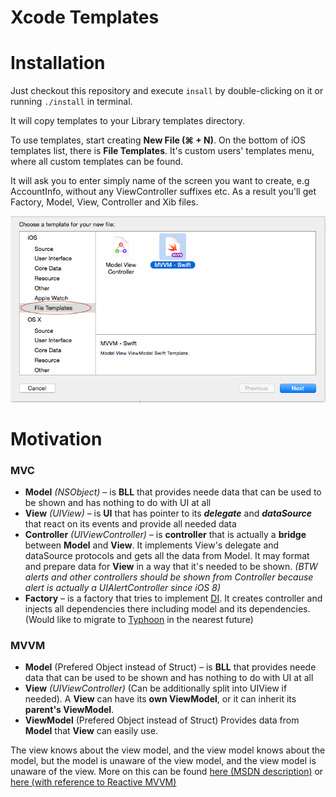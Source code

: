 Xcode Templates
================

# Installation  
Just checkout this repository and execute `insall` by double-clicking on it or running `./install` in terminal.

It will copy templates to your Library templates directory.

To use templates, start creating **New File (⌘ + N)**. On the bottom of iOS templates list, there is **File Templates**. It's custom users' templates menu, where all custom templates can be found.

It will ask you to enter simply name of the screen you want to create, e.g AccountInfo, without any ViewController suffixes etc.
As a result you'll get Factory, Model, View, Controller and Xib files.

![templates](img/templates.png)

# Motivation

### MVC

* **Model** *(NSObject)* – is **BLL** that provides neede data that can be used to be shown and has nothing to do with UI at all
* **View** *(UIView)* – is **UI** that has pointer to its **_delegate_** and **_dataSource_** that react on its events and provide all needed data
* **Controller** *(UIViewController)* – is **controller** that is actually a **bridge** between **Model** and **View**. It implements View's delegate and dataSource protocols and gets all the data from Model. It may format and prepare data for **View** in a way that it's needed to be shown. *(BTW alerts and other controllers should be shown from Controller because alert is actually a UIAlertController since iOS 8)*
* **Factory** – is a factory that tries to implement [DI](http://en.wikipedia.org/wiki/Dependency_injection). It creates controller and injects all dependencies there including model and its dependencies. (Would like to migrate to [Typhoon](http://www.typhoonframework.org) in the nearest future)

### MVVM

* **Model** (Prefered Object instead of Struct) – is **BLL** that provides neede data that can be used to be shown and has nothing to do with UI at all
* **View** *(UIViewController)* (Can be additionally split into UIView if needed). A **View** can have its **own ViewModel**, or it can inherit its **parent's ViewModel**.
* **ViewModel** (Prefered Object instead of Struct) Provides data from **Model** that **View** can easily use.

The view knows about the view model, and the view model knows about the model, but the model is unaware of the view model, and the view model is unaware of the view.
More on this can be found [here (MSDN description)](https://msdn.microsoft.com/en-us/library/hh848246.aspx) or [here (with reference to Reactive MVVM)](https://github.com/ReactiveCocoa/ReactiveViewModel)